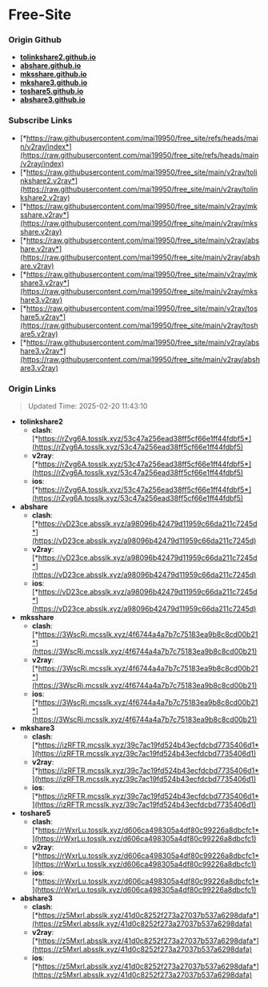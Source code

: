 # Free-Site

### Origin Github

- [**tolinkshare2.github.io**](https://github.com/tolinkshare2/tolinkshare2.github.io)
- [**abshare.github.io**](https://github.com/abshare/abshare.github.io)
- [**mksshare.github.io**](https://github.com/mksshare/mksshare.github.io)
- [**mkshare3.github.io**](https://github.com/mkshare3/mkshare3.github.io)
- [**toshare5.github.io**](https://github.com/toshare5/toshare5.github.io)
- [**abshare3.github.io**](https://github.com/abshare3/abshare3.github.io)

### Subscribe Links

- [*https://raw.githubusercontent.com/mai19950/free_site/refs/heads/main/v2ray/index*](https://raw.githubusercontent.com/mai19950/free_site/refs/heads/main/v2ray/index)
- [*https://raw.githubusercontent.com/mai19950/free_site/main/v2ray/tolinkshare2.v2ray*](https://raw.githubusercontent.com/mai19950/free_site/main/v2ray/tolinkshare2.v2ray)
- [*https://raw.githubusercontent.com/mai19950/free_site/main/v2ray/mksshare.v2ray*](https://raw.githubusercontent.com/mai19950/free_site/main/v2ray/mksshare.v2ray)
- [*https://raw.githubusercontent.com/mai19950/free_site/main/v2ray/abshare.v2ray*](https://raw.githubusercontent.com/mai19950/free_site/main/v2ray/abshare.v2ray)
- [*https://raw.githubusercontent.com/mai19950/free_site/main/v2ray/mkshare3.v2ray*](https://raw.githubusercontent.com/mai19950/free_site/main/v2ray/mkshare3.v2ray)
- [*https://raw.githubusercontent.com/mai19950/free_site/main/v2ray/toshare5.v2ray*](https://raw.githubusercontent.com/mai19950/free_site/main/v2ray/toshare5.v2ray)
- [*https://raw.githubusercontent.com/mai19950/free_site/main/v2ray/abshare3.v2ray*](https://raw.githubusercontent.com/mai19950/free_site/main/v2ray/abshare3.v2ray)

### Origin Links

> Updated Time: 2025-02-20 11:43:10

- **tolinkshare2**
  - **clash**: [*https://rZvg6A.tosslk.xyz/53c47a256ead38ff5cf66e1ff44fdbf5*](https://rZvg6A.tosslk.xyz/53c47a256ead38ff5cf66e1ff44fdbf5)
  - **v2ray**: [*https://rZvg6A.tosslk.xyz/53c47a256ead38ff5cf66e1ff44fdbf5*](https://rZvg6A.tosslk.xyz/53c47a256ead38ff5cf66e1ff44fdbf5)
  - **ios**: [*https://rZvg6A.tosslk.xyz/53c47a256ead38ff5cf66e1ff44fdbf5*](https://rZvg6A.tosslk.xyz/53c47a256ead38ff5cf66e1ff44fdbf5)
- **abshare**
  - **clash**: [*https://vD23ce.absslk.xyz/a98096b42479d11959c66da211c7245d*](https://vD23ce.absslk.xyz/a98096b42479d11959c66da211c7245d)
  - **v2ray**: [*https://vD23ce.absslk.xyz/a98096b42479d11959c66da211c7245d*](https://vD23ce.absslk.xyz/a98096b42479d11959c66da211c7245d)
  - **ios**: [*https://vD23ce.absslk.xyz/a98096b42479d11959c66da211c7245d*](https://vD23ce.absslk.xyz/a98096b42479d11959c66da211c7245d)
- **mksshare**
  - **clash**: [*https://3WscRi.mcsslk.xyz/4f6744a4a7b7c75183ea9b8c8cd00b21*](https://3WscRi.mcsslk.xyz/4f6744a4a7b7c75183ea9b8c8cd00b21)
  - **v2ray**: [*https://3WscRi.mcsslk.xyz/4f6744a4a7b7c75183ea9b8c8cd00b21*](https://3WscRi.mcsslk.xyz/4f6744a4a7b7c75183ea9b8c8cd00b21)
  - **ios**: [*https://3WscRi.mcsslk.xyz/4f6744a4a7b7c75183ea9b8c8cd00b21*](https://3WscRi.mcsslk.xyz/4f6744a4a7b7c75183ea9b8c8cd00b21)
- **mkshare3**
  - **clash**: [*https://izRFTR.mcsslk.xyz/39c7ac19fd524b43ecfdcbd7735406d1*](https://izRFTR.mcsslk.xyz/39c7ac19fd524b43ecfdcbd7735406d1)
  - **v2ray**: [*https://izRFTR.mcsslk.xyz/39c7ac19fd524b43ecfdcbd7735406d1*](https://izRFTR.mcsslk.xyz/39c7ac19fd524b43ecfdcbd7735406d1)
  - **ios**: [*https://izRFTR.mcsslk.xyz/39c7ac19fd524b43ecfdcbd7735406d1*](https://izRFTR.mcsslk.xyz/39c7ac19fd524b43ecfdcbd7735406d1)
- **toshare5**
  - **clash**: [*https://rWxrLu.tosslk.xyz/d606ca498305a4df80c99226a8dbcfc1*](https://rWxrLu.tosslk.xyz/d606ca498305a4df80c99226a8dbcfc1)
  - **v2ray**: [*https://rWxrLu.tosslk.xyz/d606ca498305a4df80c99226a8dbcfc1*](https://rWxrLu.tosslk.xyz/d606ca498305a4df80c99226a8dbcfc1)
  - **ios**: [*https://rWxrLu.tosslk.xyz/d606ca498305a4df80c99226a8dbcfc1*](https://rWxrLu.tosslk.xyz/d606ca498305a4df80c99226a8dbcfc1)
- **abshare3**
  - **clash**: [*https://z5Mxrl.absslk.xyz/41d0c8252f273a27037b537a6298dafa*](https://z5Mxrl.absslk.xyz/41d0c8252f273a27037b537a6298dafa)
  - **v2ray**: [*https://z5Mxrl.absslk.xyz/41d0c8252f273a27037b537a6298dafa*](https://z5Mxrl.absslk.xyz/41d0c8252f273a27037b537a6298dafa)
  - **ios**: [*https://z5Mxrl.absslk.xyz/41d0c8252f273a27037b537a6298dafa*](https://z5Mxrl.absslk.xyz/41d0c8252f273a27037b537a6298dafa)
